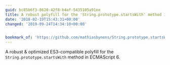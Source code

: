 ```yaml
---
guid: bc85b6f3-8620-42f8-b4af-5435105a91ee
title: A robust polyfill for the 'String.prototype.startsWith' method in ES6.
date: '2018-02-19T15:43:31+00:00'
changed: '2019-09-24T14:34:10+00:00'


bookmark_of: 'https://github.com/mathiasbynens/String.prototype.startsWith'
---
```



A robust & optimized ES3-compatible polyfill for the `String.prototype.startsWith` method in ECMAScript 6.
